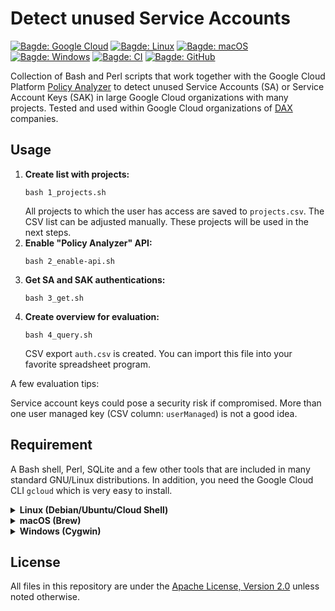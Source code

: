 # Detect unused Service Accounts

[![Bagde: Google Cloud](https://img.shields.io/badge/Google%20Cloud-%234285F4.svg?logo=google-cloud&logoColor=white)](#readme)
[![Bagde: Linux](https://img.shields.io/badge/Linux-FCC624.svg?logo=linux&logoColor=black)](#readme)
[![Bagde: macOS](https://img.shields.io/badge/macOS-000000.svg?logo=apple&logoColor=white)](#readme)
[![Bagde: Windows](https://img.shields.io/badge/Windows-008080.svg?logo=windows95&logoColor=white)](#readme)
[![Bagde: CI](https://github.com/Cyclenerd/google-cloud-unused-service-accounts/actions/workflows/ci.yml/badge.svg)](https://github.com/Cyclenerd/google-cloud-unused-service-accounts/actions/workflows/ci.yml)
[![Bagde: GitHub](https://img.shields.io/github/license/cyclenerd/google-cloud-unused-service-accounts)](https://github.com/Cyclenerd/google-cloud-unused-service-accounts/blob/master/LICENSE)


Collection of Bash and Perl scripts that work together with the
Google Cloud Platform [Policy Analyzer](https://cloud.google.com/policy-intelligence/docs/policy-analyzer-overview)
to detect unused Service Accounts (SA) or Service Account Keys (SAK)
in large Google Cloud organizations with many projects.
Tested and used within Google Cloud organizations of [DAX](https://en.wikipedia.org/wiki/DAX) companies.

## Usage

1. **Create list with projects:**
    ```shell
    bash 1_projects.sh
    ```
    All projects to which the user has access are saved to `projects.csv`.
    The CSV list can be adjusted manually.
    These projects will be used in the next steps.
1. **Enable "Policy Analyzer" API:**
    ```shell
    bash 2_enable-api.sh
    ```
1. **Get SA and SAK authentications:**
    ```shell
    bash 3_get.sh
    ```
1. **Create overview for evaluation:**
    ```shell
    bash 4_query.sh
    ```
    CSV export `auth.csv` is created.
    You can import this file into your favorite spreadsheet program.

A few evaluation tips:

Service account keys could pose a security risk if compromised.
More than one user managed key (CSV column: `userManaged`) is not a good idea.

## Requirement

A Bash shell, Perl, SQLite and a few other tools that are included in many standard GNU/Linux distributions.
In addition, you need the Google Cloud CLI `gcloud` which is very easy to install.

<details>
<summary><b>Linux (Debian/Ubuntu/Cloud Shell)</b></summary>

Install these packages with dependencies:

```shell
sudo apt install     \
  libjson-xs-perl    \
  libdbd-sqlite3-perl
```

Install Google Cloud CLI `gcloud` following these instructions: <https://cloud.google.com/sdk/docs/install#deb>

</details>

<details>
<summary><b>macOS (Brew)</b></summary>

Install these [Homebrew](https://brew.sh/) packages with dependencies:

```shell
brew install perl
brew install cpanminus pkg-config
brew install sqlite3
brew install --cask google-cloud-sdk
```

Install Perl modules with cpanminus:
```shell
cpanm --installdeps .
```

Install Google Cloud CLI `gcloud` following these instructions: <https://cloud.google.com/sdk/docs/install#deb>

</details>

<details>
<summary><b>Windows (Cygwin)</b></summary>

Install these [Cygwin](https://www.cygwin.com/) packages:

* perl
* perl-DBD-SQLite
* perl-JSON-XS
* sqlite3
* python3

Install Google Cloud CLI `gcloud` following these instructions: <https://cloud.google.com/sdk/docs/install>

</details>


## License

All files in this repository are under the [Apache License, Version 2.0](LICENSE) unless noted otherwise.